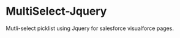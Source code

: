 MultiSelect-Jquery
==================

Mutli-select picklist using Jquery for salesforce visualforce pages.
